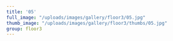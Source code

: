 ```yaml
---
title: '05'
full_image: "/uploads/images/gallery/floor3/05.jpg"
thumb_image: "/uploads/images/gallery/floor3/thumbs/05.jpg"
group: floor3
---
```


